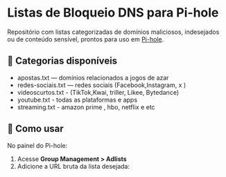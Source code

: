 # Listas de Bloqueio DNS para Pi-hole

Repositório com listas categorizadas de domínios maliciosos, indesejados ou de conteúdo sensível, prontos para uso em [Pi-hole](https://pi-hole.net/).

## 🧱 Categorias disponíveis

- apostas.txt — domínios relacionados a jogos de azar
- redes-sociais.txt — redes sociais (Facebook,Instagram, x )
- videoscurtos.txt - (TikTok,Kwai, triller, Likee, Bytedance)
- youtube.txt - todas as plataformas e apps
- streaming.txt - amazon prime , hbo, netflix e etc

## 💾 Como usar

No painel do Pi-hole:

1. Acesse **Group Management > Adlists**
2. Adicione a URL bruta da lista desejada:
